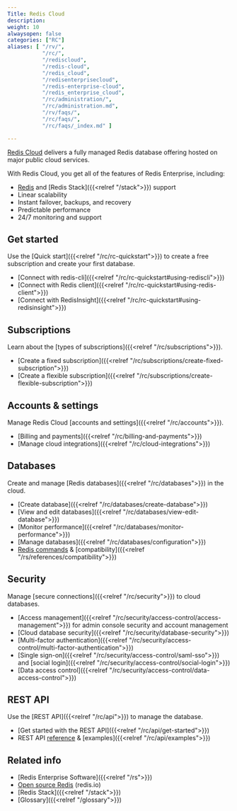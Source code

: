 ```yaml
---
Title: Redis Cloud
description:
weight: 10
alwaysopen: false
categories: ["RC"]
aliases: [ "/rv/",
           "/rc/",
           "/rediscloud",
           "/redis-cloud",
           "/redis_cloud",
           "/redisenterprisecloud",
           "/redis-enterprise-cloud",
           "/redis_enterprise_cloud",
           "/rc/administration/",
           "/rc/administration.md",
           "/rv/faqs/",
           "/rc/faqs/",
           "/rc/faqs/_index.md" ]

---
```

[Redis Cloud](https://redis.com/redis-enterprise-cloud/overview/) delivers a fully managed Redis database offering hosted on major public cloud services.

With Redis Cloud, you get all of the features of Redis Enterprise, including:
- [Redis](https://redis.io/) and [Redis Stack]({{<relref "/stack">}}) support
- Linear scalability
- Instant failover, backups, and recovery
- Predictable performance
- 24/7 monitoring and support

## Get started
Use the [Quick start]({{<relref "/rc/rc-quickstart">}}) to create a free subscription and create your first database.
- [Connect with redis-cli]({{<relref "/rc/rc-quickstart#using-rediscli">}})
- [Connect with Redis client]({{<relref "/rc/rc-quickstart#using-redis-client">}})
- [Connect with RedisInsight]({{<relref "/rc/rc-quickstart#using-redisinsight">}})

## Subscriptions
Learn about the [types of subscriptions]({{<relref "/rc/subscriptions">}}).
- [Create a fixed subscription]({{<relref "/rc/subscriptions/create-fixed-subscription">}})
- [Create a flexible subscription]({{<relref "/rc/subscriptions/create-flexible-subscription">}})

## Accounts & settings
Manage Redis Cloud [accounts and settings]({{<relref "/rc/accounts">}}).
- [Billing and payments]({{<relref "/rc/billing-and-payments">}})
- [Manage cloud integrations]({{<relref "/rc/cloud-integrations">}})

## Databases
Create and manage [Redis databases]({{<relref "/rc/databases">}}) in the cloud.
- [Create database]({{<relref "/rc/databases/create-database">}})
- [View and edit databases]({{<relref "/rc/databases/view-edit-database">}})
- [Monitor performance]({{<relref "/rc/databases/monitor-performance">}})
- [Manage databases]({{<relref "/rc/databases/configuration">}})
- [Redis commands](https://redis.io/commands/) & [compatibility]({{<relref "/rs/references/compatibility">}})

## Security
Manage [secure connections]({{<relref "/rc/security">}}) to cloud databases.
- [Access management]({{<relref "/rc/security/access-control/access-management">}}) for admin console security and account management
- [Cloud database security]({{<relref "/rc/security/database-security">}})
- [Multi-factor authentication]({{<relref "/rc/security/access-control/multi-factor-authentication">}})
- [Single sign-on]({{<relref "/rc/security/access-control/saml-sso">}}) and [social login]({{<relref "/rc/security/access-control/social-login">}})
- [Data access control]({{<relref "/rc/security/access-control/data-access-control">}})

## REST API
Use the [REST API]({{<relref "/rc/api">}}) to manage the database.
- [Get started with the REST API]({{<relref "/rc/api/get-started">}})
- REST API [reference](https://api.redislabs.com/v1/swagger-ui.html) & [examples]({{<relref "/rc/api/examples">}})


## Related info
- [Redis Enterprise Software]({{<relref "/rs">}})
- [Open source Redis](https://redis.io/) (redis.io)
- [Redis Stack]({{<relref "/stack">}})
- [Glossary]({{<relref "/glossary">}})
